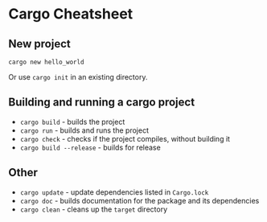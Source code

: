 # Cargo Cheatsheet

## New project

`cargo new hello_world`

Or use `cargo init` in an existing directory.

## Building and running a cargo project

- `cargo build` - builds the project
- `cargo run` - builds and runs the project
- `cargo check` - checks if the project compiles, without building it
- `cargo build --release` - builds for release

## Other

- `cargo update` - update dependencies listed in `Cargo.lock`
- `cargo doc` - builds documentation for the package and its dependencies
- `cargo clean` - cleans up the `target` directory
